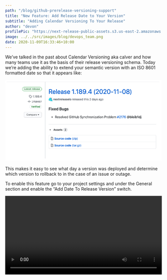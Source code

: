 ```yaml
---
path: "/blog/github-prerelease-versioning-support"
title: "New Feature: Add Release Date to Your Version"
subtitle: "Adding Calendar Versioning To Your Release"
author: "devon"
profilePic: "https://next-release-public-assets.s3.us-east-2.amazonaws.com/devon_profile_pic.png"
image: ../../src/images/blog/devops_team.png
date: 2020-11-09T16:33:46+10:00
---
```


We’ve talked in the past about Calendar Versioning aka calver and how
many teams use it as the basis of their release versioning schema.
Today we’re adding the ability to extend your semantic version with an
ISO 8601 formatted date so that it appears like:

![Calendar Versioning aka Calver Example](../../src/images/blog/calver_example.png)

This makes it easy to see what day a version was deployed and determine which
version to rollback to in the case of an issue or outage.

To enable this feature go to your project settings and under the General
section and enable the “Add Date To Release Version” switch.

<video style="width: 100%;" controls>
<source src="https://next-release-public-assets.s3.us-east-2.amazonaws.com/enable_calver.mp4" type="video/mp4">
  <source src="https://next-release-public-assets.s3.us-east-2.amazonaws.com/enable_calver.webm" type="video/webm">
  Your browser does not support the video tag.
</video>

